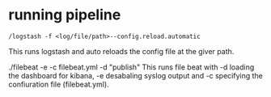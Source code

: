 # running pipeline

```
/logstash -f <log/file/path>--config.reload.automatic
```
This runs logstash and auto reloads the config file at the giver path.

./filebeat -e -c filebeat.yml -d "publish"
This runs file beat with -d loading the dashboard for kibana, -e desabaling syslog output and -c specifying the confiuration file (filebeat.yml).
```
